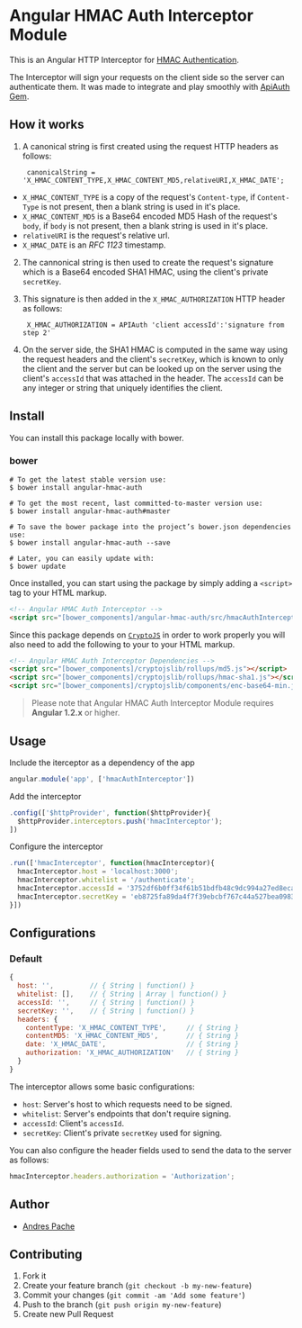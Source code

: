 Angular HMAC Auth Interceptor Module
============================

This is an Angular HTTP Interceptor for 
[HMAC Authentication](http://en.wikipedia.org/wiki/Hash-based_message_authentication_code).

The Interceptor will sign your requests on the client side so the server can authenticate them. It was made to integrate and play smoothly with [ApiAuth Gem](https://github.com/mgomes/api_auth).

## How it works

1. A canonical string is first created using the request HTTP headers as follows:
  
        canonicalString = 'X_HMAC_CONTENT_TYPE,X_HMAC_CONTENT_MD5,relativeURI,X_HMAC_DATE';

  - `X_HMAC_CONTENT_TYPE` is a copy of the request's `Content-type`, if `Content-Type` is not present, then a blank string is used in it's place.
  - `X_HMAC_CONTENT_MD5` is a Base64 encoded MD5 Hash of the request's `body`, if `body` is not present, then a blank string is used in it's place. 
  - `relativeURI` is the request's relative url.
  - `X_HMAC_DATE` is an *RFC 1123* timestamp.

2. The cannonical string is then used to create the request's signature which is a Base64 encoded SHA1 HMAC, using the client's private `secretKey`.

3. This signature is then added in the `X_HMAC_AUTHORIZATION` HTTP header as follows:

        X_HMAC_AUTHORIZATION = APIAuth 'client accessId':'signature from step 2'

5. On the server side, the SHA1 HMAC is computed in the same way using the
request headers and the client's `secretKey`, which is known to only
the client and the server but can be looked up on the server using the client's
`accessId` that was attached in the header. The `accessId` can be any integer or
string that uniquely identifies the client.

## Install

You can install this package locally with bower.

### bower
```shell
# To get the latest stable version use:
$ bower install angular-hmac-auth

# To get the most recent, last committed-to-master version use:
$ bower install angular-hmac-auth#master 

# To save the bower package into the project’s bower.json dependencies use:
$ bower install angular-hmac-auth --save

# Later, you can easily update with:
$ bower update
```   


Once installed, you can start using the package by simply adding a `<script>` tag to your HTML markup.
```html
<!-- Angular HMAC Auth Interceptor -->
<script src="[bower_components]/angular-hmac-auth/src/hmacAuthInterceptor.js"></script>
```

Since this package depends on [`CryptoJS`](https://github.com/sytelus/CryptoJS) in order to work properly you will also need to add the following to your to your HTML markup.
```html
<!-- Angular HMAC Auth Interceptor Dependencies -->
<script src="[bower_components]/cryptojslib/rollups/md5.js"></script>
<script src="[bower_components]/cryptojslib/rollups/hmac-sha1.js"></script>
<script src="[bower_components]/cryptojslib/components/enc-base64-min.js"></script>
```

> Please note that Angular HMAC Auth Interceptor Module requires **Angular 1.2.x** or higher.


## Usage

Include the iterceptor as a dependency of the app
```javascript
angular.module('app', ['hmacAuthInterceptor'])
```
Add the interceptor
```javascript
.config(['$httpProvider', function($httpProvider){
  $httpProvider.interceptors.push('hmacInterceptor');
])
```

Configure the interceptor
```javascript
.run(['hmacInterceptor', function(hmacInterceptor){
  hmacInterceptor.host = 'localhost:3000';
  hmacInterceptor.whitelist = '/authenticate';
  hmacInterceptor.accessId = '3752df6b0ff34f61b51bdfb48c9dc994a27ed8eca8e9aafc67a6623b4ae7daa1';
  hmacInterceptor.secretKey = 'eb8725fa89da4f7f39ebcbf767c44a527bea098320983304e4f316b2e8532c0a';
}])
```

## Configurations

### Default
```javascript
{
  host: '',         // { String | function() }
  whitelist: [],    // { String | Array | function() }
  accessId: '',     // { String | function() }
  secretKey: '',    // { String | function() }
  headers: {
    contentType: 'X_HMAC_CONTENT_TYPE',     // { String }
    contentMD5: 'X_HMAC_CONTENT_MD5',       // { String }
    date: 'X_HMAC_DATE',                    // { String }
    authorization: 'X_HMAC_AUTHORIZATION'   // { String }
  }
}
```

The interceptor allows some basic configurations:
- `host`: Server's host to which requests need to be signed.
- `whitelist`: Server's endpoints that don't require signing.
- `accessId`: Client's `accessId`.
- `secretKey`: Client's private `secretKey` used for signing.

You can also configure the header fields used to send the data to the server as follows:
```javascript 
hmacInterceptor.headers.authorization = 'Authorization';
```

## Author

* [Andres Pache](https://github.com/andres99x/)

## Contributing

1. Fork it
2. Create your feature branch (`git checkout -b my-new-feature`)
3. Commit your changes (`git commit -am 'Add some feature'`)
4. Push to the branch (`git push origin my-new-feature`)
5. Create new Pull Request

